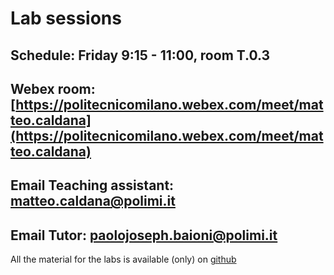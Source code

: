 # Lab sessions

## Schedule: Friday 9:15 - 11:00, room T.0.3

## Webex room: [https://politecnicomilano.webex.com/meet/matteo.caldana](https://politecnicomilano.webex.com/meet/matteo.caldana)

## Email Teaching assistant: [matteo.caldana@polimi.it](matteo.caldana@polimi.it)

## Email Tutor: [paolojoseph.baioni@polimi.it](paolojoseph.baioni@polimi.it)

All the material for the labs is available (only) on [github](https://github.com/HPC-Courses/AMSC-Labs/tree/main/Labs/2023-24)
